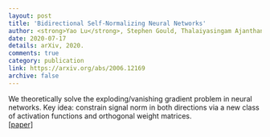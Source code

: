 ```yaml
---
layout: post
title: 'Bidirectional Self-Normalizing Neural Networks'
author: <strong>Yao Lu</strong>, Stephen Gould, Thalaiyasingam Ajanthan
date: 2020-07-17
details: arXiv, 2020.
comments: true
category: publication
link: https://arxiv.org/abs/2006.12169
archive: false
---
```


<p>
We theoretically solve the exploding/vanishing gradient problem in neural networks. Key idea: constrain signal norm in both directions via a new class of activation functions and orthogonal weight matrices.<br>
<a href="https://arxiv.org/abs/2006.12169">[paper]</a></p>
<div style="clear:both"></div>
